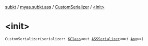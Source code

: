 [subkt](../../index.md) / [myaa.subkt.ass](../index.md) / [CustomSerializer](index.md) / [&lt;init&gt;](./-init-.md)

# &lt;init&gt;

`CustomSerializer(serializer: `[`KClass`](https://kotlinlang.org/api/latest/jvm/stdlib/kotlin.reflect/-k-class/index.html)`<out `[`ASSSerializer`](../-a-s-s-serializer/index.md)`<out `[`Any`](https://kotlinlang.org/api/latest/jvm/stdlib/kotlin/-any/index.html)`>>)`